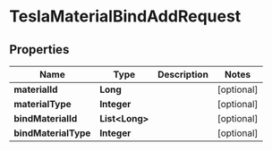 

# TeslaMaterialBindAddRequest


## Properties

Name | Type | Description | Notes
------------ | ------------- | ------------- | -------------
**materialId** | **Long** |  |  [optional]
**materialType** | **Integer** |  |  [optional]
**bindMaterialId** | **List&lt;Long&gt;** |  |  [optional]
**bindMaterialType** | **Integer** |  |  [optional]




